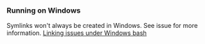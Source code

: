 

### Running on Windows
Symlinks won't always be created in Windows. See issue for more information. [Linking issues under Windows bash](https://github.com/anishathalye/dotbot/issues/137)

